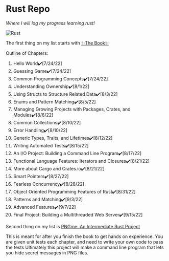 # Rust Repo 
*Where I will log my progress learning rust!*

![Rust](https://foundation.rust-lang.org/img/rust-logo-blk.svg)

The first thing on my list starts with [✨The Book✨](https://doc.rust-lang.org/book/)

Outline of Chapters:
1. Hello World✔️[7/24/22]
2. Guessing Game✔️[7/24/22]
3. Common Programming Concepts✔️[7/24/22]
4. Understanding Ownership✔️[8/1/22]
5. Using Structs to Structure Related Data✔️[8/3/22]
6. Enums and Pattern Matching✔️[8/5/22]
7. Managing Growing Projects with Packages, Crates, and Modules✔️[8/6/22]
8. Common Collections✔️[8/10/22]
9. Error Handling✔️[8/10/22]
10. Generic Types, Traits, and Lifetimes✔️[8/12/22]
11. Writing Automated Tests✔️[8/15/22]
12. An I/O Project: Building a Command Line Program✔️[8/17/22]
13. Functional Language Features: Iterators and Closures✔️[8/21/22]
14. More about Cargo and Crates.io✔️[8/21/22]
15. Smart Pointers✔️[8/27/22]
16. Fearless Concurrency✔️[8/28/22]
17. Object Oriented Programming Features of Rust✔️[8/31/22]
18. Patterns and Matching✔️[9/3/22]
19. Advanced Features✔️[9/7/22]
20. Final Project: Building a Multithreaded Web Server✔️[9/15/22]


Second thing on my list is [PNGme: An Intermediate Rust Project](https://picklenerd.github.io/pngme_book/)

This is meant for after you finish the book to get hands on experience. You are given unit tests each chapter, 
and need to write your own code to pass the tests Ultimately this project will make a command line program that lets you hide secret messages in PNG files.